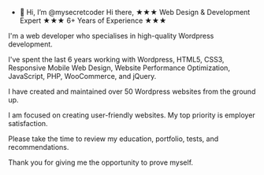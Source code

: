 - 👋 Hi, I’m @mysecretcoder
Hi there,
★★★ Web Design & Development Expert ★★★ 6+ Years of Experience ★★★


I'm a web developer who specialises in high-quality Wordpress development.

I've spent the last 6 years working with Wordpress, HTML5, CSS3, Responsive Mobile Web Design, Website Performance Optimization, JavaScript, PHP, WooCommerce, and jQuery.



I have created and maintained over 50 Wordpress websites from the ground up.



I am focused on creating user-friendly websites. My top priority is employer satisfaction.



Please take the time to review my education, portfolio, tests, and recommendations.



Thank you for giving me the opportunity to prove myself.


<!---
mysecretcoder/mysecretcoder is a ✨ special ✨ repository because its `README.md` (this file) appears on your GitHub profile.
You can click the Preview link to take a look at your changes.
--->

